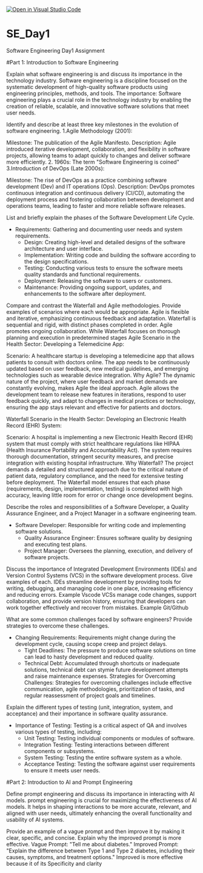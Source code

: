 [![Open in Visual Studio Code](https://classroom.github.com/assets/open-in-vscode-2e0aaae1b6195c2367325f4f02e2d04e9abb55f0b24a779b69b11b9e10269abc.svg)](https://classroom.github.com/online_ide?assignment_repo_id=15586433&assignment_repo_type=AssignmentRepo)
# SE_Day1
Software Engineering Day1 Assignment

#Part 1: Introduction to Software Engineering

Explain what software engineering is and discuss its importance in the technology industry.
Software engineering is a discipline focused on the systematic development of high-quality software products using engineering principles, methods, and tools.
The importance: Software engineering plays a crucial role in the technology industry by enabling the creation of reliable, scalable, and innovative software solutions that meet user needs.


Identify and describe at least three key milestones in the evolution of software engineering.
1.Agile Methodology (2001):

Milestone: The publication of the Agile Manifesto.
Description: Agile introduced iterative development, collaboration, and flexibility in software projects, allowing teams to adapt quickly to changes and deliver software more efficiently.
2. 1960s: The term "Software Engineering is coined"
3.Introduction of DevOps (Late 2000s):

Milestone: The rise of DevOps as a practice combining software development (Dev) and IT operations (Ops).
Description: DevOps promotes continuous integration and continuous delivery (CI/CD), automating the deployment process and fostering collaboration between development and operations teams, leading to faster and more reliable software releases.


List and briefly explain the phases of the Software Development Life Cycle.
- Requirements: Gathering and documenting user needs and system requirements.
  - Design: Creating high-level and detailed designs of the software architecture and user interface.
  - Implementation: Writing code and building the software according to the design specifications.
  - Testing: Conducting various tests to ensure the software meets quality standards and functional requirements.
  - Deployment: Releasing the software to users or customers.
  - Maintenance: Providing ongoing support, updates, and enhancements to the software after deployment.


Compare and contrast the Waterfall and Agile methodologies. Provide examples of scenarios where each would be appropriate.
Agile is flexible and iterative, emphasizing continuous feedback and adaptation.
Waterfall is sequential and rigid, with distinct phases completed in order. 
Agile promotes ongoing collaboration.
While Waterfall focuses on thorough planning and execution in predetermined stages
Agile Scenario in the Health Sector:
Developing a Telemedicine App:

Scenario: A healthcare startup is developing a telemedicine app that allows patients to consult with doctors online. The app needs to be continuously updated based on user feedback, new medical guidelines, and emerging technologies such as wearable device integration.
Why Agile? The dynamic nature of the project, where user feedback and market demands are constantly evolving, makes Agile the ideal approach. Agile allows the development team to release new features in iterations, respond to user feedback quickly, and adapt to changes in medical practices or technology, ensuring the app stays relevant and effective for patients and doctors.

Waterfall Scenario in the Health Sector:
Developing an Electronic Health Record (EHR) System:

Scenario: A hospital is implementing a new Electronic Health Record (EHR) system that must comply with strict healthcare regulations like HIPAA (Health Insurance Portability and Accountability Act). The system requires thorough documentation, stringent security measures, and precise integration with existing hospital infrastructure.
Why Waterfall? The project demands a detailed and structured approach due to the critical nature of patient data, regulatory compliance, and the need for extensive testing before deployment. The Waterfall model ensures that each phase (requirements, design, implementation, testing) is completed with high accuracy, leaving little room for error or change once development begins.


Describe the roles and responsibilities of a Software Developer, a Quality Assurance Engineer, and a Project Manager in a software engineering team.
- Software Developer: Responsible for writing code and implementing software solutions.
  - Quality Assurance Engineer: Ensures software quality by designing and executing test plans.
  - Project Manager: Oversees the planning, execution, and delivery of software projects.

Discuss the importance of Integrated Development Environments (IDEs) and Version Control Systems (VCS) in the software development process. Give examples of each.
IDEs streamline development by providing tools for writing, debugging, and managing code in one place, increasing efficiency and reducing errors. Example Vscode
VCSs manage code changes, support collaboration, and provide version history, ensuring that developers can work together effectively and recover from mistakes. Example Git/Github


What are some common challenges faced by software engineers? Provide strategies to overcome these challenges.
- Changing Requirements: Requirements might change during the development cycle, causing scope creep and project delays.
  - Tight Deadlines: The pressure to produce software solutions on time can lead to hasty development and reduced quality.
  - Technical Debt: Accumulated through shortcuts or inadequate solutions, technical debt can stymie future development attempts and raise maintenance expenses.
Strategies for Overcoming Challenges: Strategies for overcoming challenges include effective communication, agile methodologies, prioritization of tasks, and regular reassessment of project goals and timelines.



Explain the different types of testing (unit, integration, system, and acceptance) and their importance in software quality assurance.
- Importance of Testing: Testing is a critical aspect of QA and involves various types of testing, including:
  - Unit Testing: Testing individual components or modules of software.
  - Integration Testing: Testing interactions between different components or subsystems.
  - System Testing: Testing the entire software system as a whole.
  - Acceptance Testing: Testing the software against user requirements to ensure it meets user needs.

#Part 2: Introduction to AI and Prompt Engineering


Define prompt engineering and discuss its importance in interacting with AI models.
 prompt engineering is crucial for maximizing the effectiveness of AI models. It helps in shaping interactions to be more accurate, relevant, and aligned with user needs, ultimately enhancing the overall functionality and usability of AI systems.


Provide an example of a vague prompt and then improve it by making it clear, specific, and concise. Explain why the improved prompt is more effective.
Vague Prompt: "Tell me about diabetes."
Improved Prompt: "Explain the difference between Type 1 and Type 2 diabetes, including their causes, symptoms, and treatment options."
Improved is more effective because it of its Specificity and clarity

